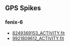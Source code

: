 ## GPS Spikes
### fenix-6

- [8249369153_ACTIVITY.fit](8249369153_ACTIVITY.fit/index.html)
- [9921809612_ACTIVITY.fit](9921809612_ACTIVITY.fit/index.html)
